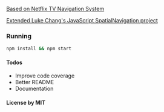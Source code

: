 [Based on Netflix TV Navigation System](https://medium.com/netflix-techblog/pass-the-remote-user-input-on-tv-devices-923f6920c9a8)

[Extended Luke Chang's JavaScript SpatialNavigation project](https://github.com/luke-chang/js-spatial-navigation)

### Running

```bash
npm install && npm start
```

#### Todos
- Improve code coverage 
- Better README
- Documentation

#### License by MIT
